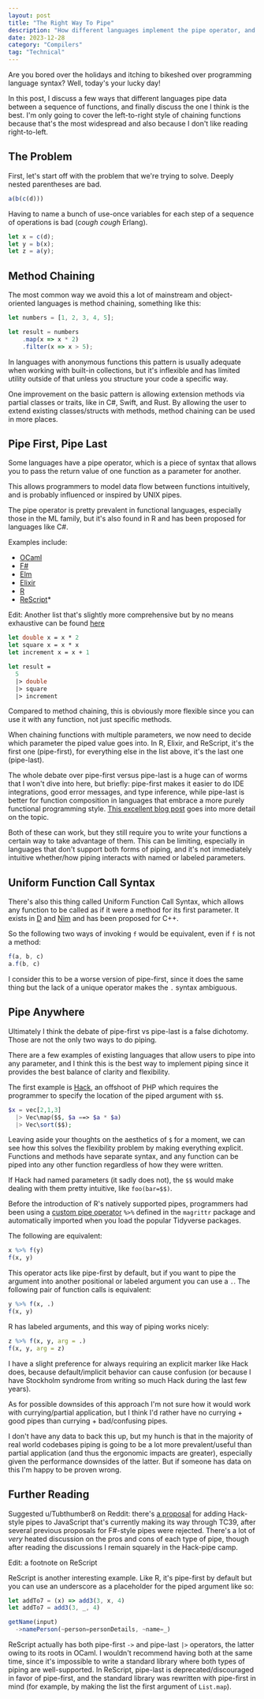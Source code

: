 ```yaml
---
layout: post
title: "The Right Way To Pipe"
description: "How different languages implement the pipe operator, and what I think is the best way"
date: 2023-12-28
category: "Compilers"
tag: "Technical"
---
```


Are you bored over the holidays and itching to bikeshed over programming language syntax? Well, today's your lucky day!

In this post, I discuss a few ways that different languages pipe data between a sequence of functions, and finally discuss the one I think is the best. I'm only going to cover the left-to-right style of chaining functions because that's the most widespread and also because I don't like reading right-to-left.

## The Problem

First, let's start off with the problem that we're trying to solve. Deeply nested parentheses are bad. 

```javascript
a(b(c(d)))
```

Having to name a bunch of use-once variables for each step of a sequence of operations is bad (*cough cough* Erlang). 

```javascript
let x = c(d);
let y = b(x);
let z = a(y);
```

## Method Chaining

The most common way we avoid this a lot of mainstream and object-oriented languages is method chaining, something like this:

```javascript
let numbers = [1, 2, 3, 4, 5];

let result = numbers
    .map(x => x * 2)
    .filter(x => x > 5);
```

In languages with anonymous functions this pattern is usually adequate when working with built-in collections, but it's inflexible and has limited utility outside of that unless you structure your code a specific way.

One improvement on the basic pattern is allowing extension methods via partial classes or traits, like in C#, Swift, and Rust. By allowing the user to extend existing classes/structs with methods, method chaining can be used in more places.

## Pipe First, Pipe Last

Some languages have a pipe operator, which is a piece of syntax that allows you to pass the return value of one function as a parameter for another.

This allows programmers to model data flow between functions intuitively, and is probably influenced or inspired by UNIX pipes.

The pipe operator is pretty prevalent in functional languages, especially those in the ML family, but it's also found in R and has been proposed for languages like C#.

Examples include:
- [OCaml](https://cs3110.github.io/textbook/chapters/hop/pipelining.html)
- [F#](https://learn.microsoft.com/en-us/dotnet/fsharp/language-reference/functions/#pipelines)
- [Elm](https://harfangk.github.io/2018/01/27/elm-function-operators.html)
- [Elixir](https://elixirschool.com/en/lessons/basics/pipe_operator)
- [R](https://www.r-bloggers.com/2021/05/the-new-r-pipe/)
- [ReScript](https://rescript-lang.org/docs/manual/latest/pipe)*

Edit: Another list that's slightly more comprehensive but by no means exhaustive can be found [here](https://github.com/tc39/proposal-smart-pipelines/blob/master/relations.md)

```fsharp
let double x = x * 2
let square x = x * x
let increment x = x + 1

let result =
  5
  |> double
  |> square
  |> increment
```

Compared to method chaining, this is obviously more flexible since you can use it with any function, not just specific methods.

When chaining functions with multiple parameters, we now need to decide which parameter the piped value goes into. In R, Elixir, and ReScript, it's the first one (pipe-first), for everything else in the list above, it's the last one (pipe-last).

The whole debate over pipe-first versus pipe-last is a huge can of worms that I won't dive into here, but briefly: pipe-first makes it easier to do IDE integrations, good error messages, and type inference, while pipe-last is better for function composition in languages that embrace a more purely functional programming style. [This excellent blog post](https://www.javierchavarri.com/data-first-and-data-last-a-comparison/) goes into more detail on the topic. 

Both of these can work, but they still require you to write your functions a certain way to take advantage of them. This can be limiting, especially in languages that don't support both forms of piping, and it's not immediately intuitive whether/how piping interacts with named or labeled parameters.

## Uniform Function Call Syntax

There's also this thing called Uniform Function Call Syntax, which allows any function to be called as if it were a method for its first parameter. It exists in [D](https://tour.dlang.org/tour/en/gems/uniform-function-call-syntax-ufcs) and [Nim](https://nim-by-example.github.io/oop/) and has been proposed for C++.

So the following two ways of invoking `f` would be equivalent, even if `f` is not a method:

```javascript
f(a, b, c)
a.f(b, c)
```

I consider this to be a worse version of pipe-first, since it does the same thing but the lack of a unique operator makes the `.` syntax ambiguous.

## Pipe Anywhere

Ultimately I think the debate of pipe-first vs pipe-last is a false dichotomy. Those are not the only two ways to do piping. 

There are a few examples of existing languages that allow users to pipe into any parameter, and I think this is the best way to implement piping since it provides the best balance of clarity and flexibility.

The first example is [Hack](https://docs.hhvm.com/hack/expressions-and-operators/pipe), an offshoot of PHP which requires the programmer to specify the location of the piped argument with `$$`.

```php
$x = vec[2,1,3]
  |> Vec\map($$, $a ==> $a * $a)
  |> Vec\sort($$);
```

Leaving aside your thoughts on the aesthetics of `$` for a moment, we can see how this solves the flexibility problem by making everything explicit. Functions and methods have separate syntax, and any function can be piped into any other function regardless of how they were written.

If Hack had named parameters (it sadly does not), the `$$` would make dealing with them pretty intuitive, like `foo(bar=$$)`.

Before the introduction of R's natively supported pipes, programmers had been using a [custom pipe operator](https://magrittr.tidyverse.org/reference/pipe.html) `%>%` defined in the `magrittr` package and automatically imported when you load the popular Tidyverse packages. 

The following are equivalent:
```r
x %>% f(y)
f(x, y)
```

This operator acts like pipe-first by default, but if you want to pipe the argument into another positional or labeled argument you can use a `.`. The following pair of function calls is equivalent:

```r
y %>% f(x, .)
f(x, y)
```

R has labeled arguments, and this way of piping works nicely:

```r
z %>% f(x, y, arg = .)
f(x, y, arg = z)
```

I have a slight preference for always requiring an explicit marker like Hack does, because default/implicit behavior can cause confusion (or because I have Stockholm syndrome from writing so much Hack during the last few years).

As for possible downsides of this approach I'm not sure how it would work with currying/partial application, but I think I'd rather have no currying + good pipes than currying + bad/confusing pipes. 

I don't have any data to back this up, but my hunch is that in the majority of real world codebases piping is going to be a lot more prevalent/useful than partial application (and thus the ergonomic impacts are greater), especially given the performance downsides of the latter. But if someone has data on this I'm happy to be proven wrong.

## Further Reading

Suggested u/Tubthumber8 on Reddit: there's [a proposal](https://github.com/tc39/proposal-pipeline-operator) for adding Hack-style pipes to JavaScript that's currently making its way through TC39, after several previous proposals for F#-style pipes were rejected. There's a lot of *very* heated discussion on the pros and cons of each type of pipe, though after reading the discussions I remain squarely in the Hack-pipe camp.

Edit: a footnote on ReScript

ReScript is another interesting example. Like R, it's pipe-first by default but you can use an underscore as a placeholder for the piped argument like so:

```javascript
let addTo7 = (x) => add3(3, x, 4)
let addTo7 = add3(3, _, 4)

getName(input)
  ->namePerson(~person=personDetails, ~name=_)
```

ReScript actually has both pipe-first `->` and pipe-last `|>` operators, the latter owing to its roots in OCaml. I wouldn't recommend having both at the same time, since it's impossible to write a standard library where both types of piping are well-supported. In ReScript, pipe-last is deprecated/discouraged in favor of pipe-first, and the standard library was rewritten with pipe-first in mind (for example, by making the list the first argument of `List.map`).
